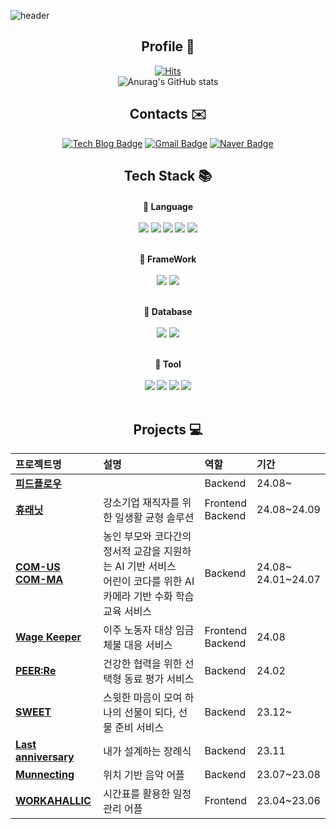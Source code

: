 ![header](https://capsule-render.vercel.app/api?type=waving&color=timeGradient&text=Hayeon's%20GitHub%20&animation=twinkling&fontSize=50&fontAlignY=40&fontAlign=70&height=250)


<div align="center">
  
## Profile 📁
[![Hits](https://hits.seeyoufarm.com/api/count/incr/badge.svg?url=https%3A%2F%2Fgithub.com%2Fhysong4u%2Fhit-counter&count_bg=%235279E8&title_bg=%23555555&icon=&icon_color=%23E7E7E7&title=hits&edge_flat=false)](https://hits.seeyoufarm.com)
<br>
![Anurag's GitHub stats](https://github-readme-stats.vercel.app/api?username=hysong4u&show_icons=true&theme=default&count-private=true&hide_border=true)  

## Contacts ✉️
[![Tech Blog Badge](http://img.shields.io/badge/-Tech%20blog-black?style=flat-square&logo=github&link=https://velog.io/@hanni/)](https://velog.io/@hanni/)
[![Gmail Badge](https://img.shields.io/badge/Gmail-d14836?style=flat-square&logo=Gmail&logoColor=white&link=mailto:hysong4u@gmail.com)](mailto:hysong4u@gmail.com)
[![Naver Badge](https://img.shields.io/badge/Naver-03C75A?style=flat-square&logo=Naver&logoColor=white&link=mailto:hayeon_song@naver.com)](mailto:hayeon_song@naver.com)

## Tech Stack 📚

<h4>📕 Language <br><br>
<img src="https://img.shields.io/badge/Java-007396?style=for-the-badge&logo=Java&logoColor=white"> 
<img src="https://img.shields.io/badge/HTML-E34F26?style=for-the-badge&logo=HTML5&logoColor=white"> 
<img src="https://img.shields.io/badge/JavaScript-F0DB4F?style=for-the-badge&logo=JavaScript&logoColor=white"> 
<img src="https://img.shields.io/badge/C++-012A4A?style=for-the-badge&logo=C&logoColor=white"> 
<img src="https://img.shields.io/badge/Python-3776AB?style=for-the-badge&logo=Python&logoColor=white"> 

<br>📗 FrameWork<br><br>
<img src="https://img.shields.io/badge/Spring%20Boot-4DB33D?style=for-the-badge&logo=Spring%20Boot&logoColor=white">
<img src="https://img.shields.io/badge/React%20Native-61DAFB?style=for-the-badge&logo=react&logoColor=white">

<br>📘 Database<br><br>
    <img src="https://img.shields.io/badge/Mysql-4479A1?style=for-the-badge&logo=Mysql&logoColor=white"> 
    <img src="https://img.shields.io/badge/Redis-DC382D?style=for-the-badge&logo=Redis&logoColor=white"> 
  
<br>📙 Tool<br><br>
<img src="https://img.shields.io/badge/IntelliJ%20IDEA-000000?style=for-the-badge&logo=IntelliJ%20IDEA&logoColor=white">
<img src="https://img.shields.io/badge/Visual%20Studio%20Code-007ACC?style=for-the-badge&logo=Visual%20Studio%20Code&logoColor=white">
<img src="https://img.shields.io/badge/Visual%20Studio-5C2D91?style=for-the-badge&logo=Visual%20Studio&logoColor=white">
<img src="https://img.shields.io/badge/Eclipse%20IDE-2C2255?style=for-the-badge&logo=Eclipse%20IDE&logoColor=white">
<br>
<br>

## Projects 💻
| 프로젝트명 | 설명 | 역할 | 기간 | 
| :------------------------ | :------------------------------------------------------------ | :-------------------------- | :------------------- |
| [**피드플로우**](https://github.com/DevoceanYoung-FeedFlow/FeedFlow_Server) |                       | Backend  | 24.08~                 |
| [**휴래닛**](https://github.com/re-life2) | 강소기업 재직자를 위한 일생활 균형 솔루션                      |  Frontend<br> Backend  | 24.08~24.09                 |
| [**COM-US**](https://github.com/COM-US)<br>[**COM-MA**](https://github.com/COM-MA)| 농인 부모와 코다간의 정서적 교감을 지원하는 AI 기반 서비스<br>어린이 코다를 위한 AI 카메라 기반 수화 학습 교육 서비스 | Backend | 24.08~ <br>24.01~24.07 |
| [**Wage Keeper**](https://github.com/SESAC-PAY/wage-keeper-server) | 이주 노동자 대상 임금 체불 대응 서비스                        |  Frontend<br> Backend  | 24.08                 |
| [**PEER:Re**](https://github.com/PEER-Re/PEERRE-SERVER) | 건강한 협력을 위한 선택형 동료 평가 서비스                      | Backend  | 24.02                 |
| [**SWEET**](https://github.com/SWEET-DEVELOPERS/sweet-server) | 스윗한 마음이 모여 하나의 선물이 되다, 선물 준비 서비스          | Backend  | 23.12~                 |
| [**Last anniversary**](https://github.com/33RD-DO-SOPT-SOPKATHON-iOS-TEAM2/SOPKATHON-2-SERVER) | 내가 설계하는 장례식                                         | Backend  | 23.11                 |
| [**Munnecting**](https://github.com/Mu-necting/Mu-necting_Server) | 위치 기반 음악 어플                                           | Backend  | 23.07~23.08         |
| [**WORKAHALLIC**](https://github.com/CSID-DGU/2023-1-OSSP2-HotSix-6) | 시간표를 활용한 일정 관리 어플                                 | Frontend  | 23.04~23.06         |



</div><br>
